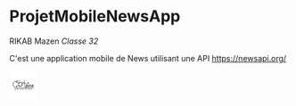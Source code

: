 # ProjetMobileNewsApp 

RIKAB Mazen *Classe 32*

C'est une application mobile de News utilisant une API https://newsapi.org/

<a href = "img/Cottéine-D3.jpg"> <img src = "img/Cottéine-D3.jpg" width = "50"/> <a>
